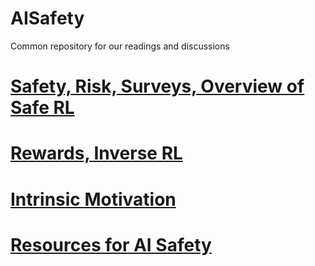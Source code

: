 # AISafety
Common repository for our readings and discussions


# [Safety, Risk, Surveys, Overview of Safe RL](https://github.com/kkhetarpal/ais/blob/master/SafeRL.md)
  
# [Rewards, Inverse RL](https://github.com/kkhetarpal/ais/blob/master/RewardsInvRL.md)

# [Intrinsic Motivation](https://github.com/kkhetarpal/ais/blob/master/IntrinsicMotivation.md)

# [Resources for AI Safety](https://github.com/kkhetarpal/ais/blob/master/Resources.md)
